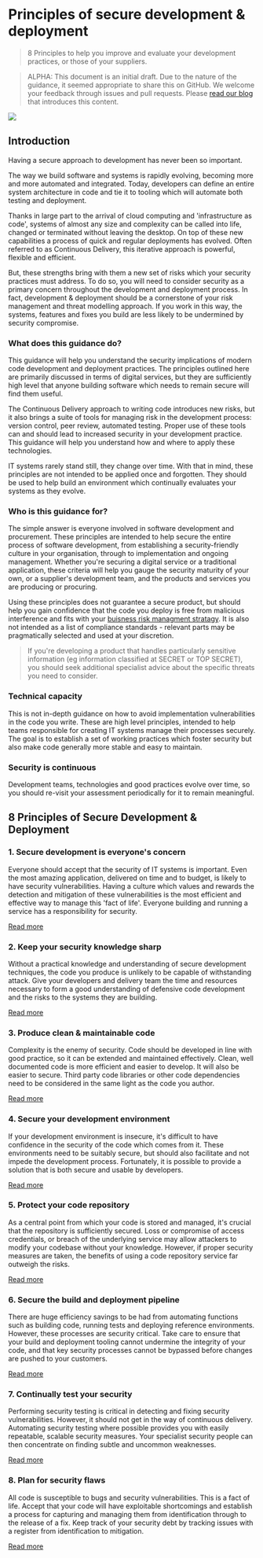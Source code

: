 # Principles of secure development & deployment

> 8 Principles to help you improve and evaluate your development practices, or those of your suppliers.

> ALPHA: This document is an initial draft. Due to the nature of the guidance, it seemed appropriate to share this on GitHub. We welcome your feedback through issues and pull requests. Please [read our blog](https://www.ncsc.gov.uk/blog-post/secure-development-and-deployment) that introduces this content.

![](images/lego.png)


## Introduction

Having a secure approach to development has never been so important. 

The way we build software and systems is rapidly evolving, becoming more and more automated and integrated. Today, developers can define an entire system architecture in code and tie it to tooling which will automate both testing and deployment.

Thanks in large part to the arrival of cloud computing and 'infrastructure as code', systems of almost any size and complexity can be called into life, changed or terminated without leaving the desktop. On top of these new capabilities a process of quick and regular deployments has evolved. Often referred to as Continuous Delivery, this iterative approach is powerful, flexible and efficient.

But, these strengths bring with them a new set of risks which your security practices must address. To do so, you will need to consider security as a primary concern throughout the development and deployment process. In fact, development & deployment should be a cornerstone of your risk management and threat modelling approach. If you work in this way, the systems, features and fixes you build are less likely to be undermined by security compromise.

### What does this guidance do?

This guidance will help you understand the security implications of modern code development and deployment practices. The principles outlined here are primarily discussed in terms of digital services, but they are sufficiently high level that anyone building software which needs to remain secure will find them useful.

The Continuous Delivery approach to writing code introduces new risks, but it also brings a suite of tools for managing risk in the development process: version control, peer review, automated testing. Proper use of these tools can and should lead to increased security in your development practice. This guidance will help you understand how and where to apply these technologies.

IT systems rarely stand still, they change over time. With that in mind, these principles are not intended to be applied once and forgotten. They should be used to help build an environment which continually evaluates your systems as they evolve.

### Who is this guidance for?

The simple answer is everyone involved in software development and procurement. These principles are intended to help secure the entire process of software development, from establishing a security-friendly culture in your organisation, through to implementation and ongoing management. Whether you're securing a digital service or a traditional application, these criteria will help you gauge the security maturity of your own, or a supplier's development team, and the products and services you are producing or procuring.

Using these principles does not guarantee a secure product, but should help you gain confidence that the code you deploy is free from malicious interference and fits with your [buisness risk managment stratagy](https://www.ncsc.gov.uk/blog-post/coming-soon-new-guidance-risk-management-cyber-security). It is also not intended as a list of compliance standards - relevant parts may be pragmatically selected and used at your discretion.

> If you're developing a product that handles particularly sensitive information (eg information classified at SECRET or TOP SECRET), you should seek additional specialist advice about the specific threats you need to consider.

### Technical capacity

This is not in-depth guidance on how to avoid implementation vulnerabilities in the code you write. These are high level principles, intended to help teams responsible for creating IT systems manage their processes securely. The goal is to establish a set of working practices which foster security but also make code generally more stable and easy to maintain.

### Security is continuous

Development teams, technologies and good practices evolve over time, so you should re-visit your assessment periodically for it to remain meaningful.


## 8 Principles of Secure Development & Deployment

### 1. Secure development is everyone's concern
Everyone should accept that the security of IT systems is important. Even the most amazing application, delivered on time and to budget, is likely to have security vulnerabilities. Having a culture which values and rewards the detection and mitigation of these vulnerabilities is the most efficient and effective way to manage this 'fact of life'. Everyone building and running a service has a responsibility for security.

[Read more](1-secure-development-is-everyones-concern.md)

### 2. Keep your security knowledge sharp
Without a practical knowledge and understanding of secure development techniques, the code you produce is unlikely to be capable of withstanding attack. Give your developers and delivery team the time and resources necessary to form a good understanding of defensive code development and the risks to the systems they are building.

[Read more](2-keep-your-security-knowledge-sharp.md)

### 3. Produce clean & maintainable code
Complexity is the enemy of security. Code should be developed in line with good practice, so it can be extended and maintained effectively. Clean, well documented code is more efficient and easier to develop. It will also be easier to secure. Third party code libraries or other code dependencies need to be considered in the same light as the code you author.

[Read more](3-produce-clean-and-maintainable-code.md)

### 4. Secure your development environment
If your development environment is insecure, it's difficult to have confidence in the security of the code which comes from it. These environments need to be suitably secure, but should also facilitate and not impede the development process. Fortunately, it is possible to provide a solution that is both secure and usable by developers.

[Read more](4-secure-your-development-environment.md)

### 5. Protect your code repository
As a central point from which your code is stored and managed, it's crucial that the repository is sufficiently secured. Loss or compromise of access credentials, or breach of the underlying service may allow attackers to modify your codebase without your knowledge. However, if proper security measures are taken, the benefits of using a code repository service far outweigh the risks.

[Read more](5-protect-your-code-repository.md)

### 6. Secure the build and deployment pipeline
There are huge efficiency savings to be had from automating functions such as building code, running tests and deploying reference environments. However, these processes are security critical. Take care to ensure that your build and deployment tooling cannot undermine the integrity of your code, and that key security processes cannot be bypassed before changes are pushed to your customers.

[Read more](6-secure-the-build-and-deployment-pipeline.md)

### 7. Continually test your security
Performing security testing is critical in detecting and fixing security vulnerabilities. However, it should not get in the way of continuous delivery. Automating security testing where possible provides you with easily repeatable, scalable security measures. Your specialist security people can then concentrate on finding subtle and uncommon weaknesses.

[Read more](7-continually-test-your-security.md)

### 8. Plan for security flaws
All code is susceptible to bugs and security vulnerabilities. This is a fact of life. Accept that your code will have exploitable shortcomings and establish a process for capturing and managing them from identification through to the release of a fix. Keep track of your security debt by tracking issues with a register from identification to mitigation.

[Read more](8-plan-for-security-flaws.md)
